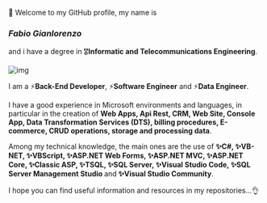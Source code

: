 👋 Welcome to my GitHub profile, my name is <h3><b><i>Fabio Gianlorenzo</i></b></h3> and i have a degree in 🎖️<b>Informatic and Telecommunications Engineering</b>.

![img](https://github.com/Fabix1983/Fabix1983/assets/149963958/6efb03e0-b285-446b-923d-c3cb64ff0f7c)

I am a ⚡<b>Back-End Developer</b>, ⚡<b>Software Engineer</b> and ⚡<b>Data Engineer</b>.

I have a good experience in Microsoft environments and languages, in particular in the creation of <b>Web Apps, Api Rest, CRM, Web Site, Console App, Data Transformation Services (DTS), billing procedures, E-commerce, CRUD operations, storage and processing data</b>.

Among my technical knowledge, the main ones are the use of <b>✨C#, ✨VB-NET, ✨VBScript, ✨ASP.NET Web Forms, ✨ASP.NET MVC, ✨ASP.NET Core, ✨Classic ASP, ✨TSQL, ✨SQL Server, ✨Visual Studio Code, ✨SQL Server Management Studio </b>and<b> ✨Visual Studio Community</b>.

I hope you can find useful information and resources in my repositories...👌
